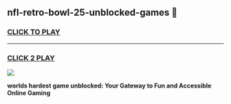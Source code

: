 
## nfl-retro-bowl-25-unblocked-games 👋
<h3>
<a href="https://premium.freeplayer.one?title=nfl-retro-bowl-25-unblocked-games&ref=14F">CLICK TO PLAY</a></h3>
<hr>

<h3>
<a href="https://premium.freeplayer.one?title=nfl-retro-bowl-25-unblocked-games&ref=14F">CLICK 2 PLAY</a>
  
</h3>

<a href="https://premium.freeplayer.one?title=nfl-retro-bowl-25-unblocked-games&ref=12F/"><img src="https://clearcache.store/games.png"></a>


**worlds hardest game unblocked: Your Gateway to Fun and Accessible Online Gaming**
